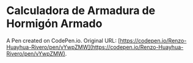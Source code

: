# Calculadora de Armadura de Hormigón Armado

A Pen created on CodePen.io. Original URL: [https://codepen.io/Renzo-Huayhua-Rivero/pen/vYwpZMW](https://codepen.io/Renzo-Huayhua-Rivero/pen/vYwpZMW).

